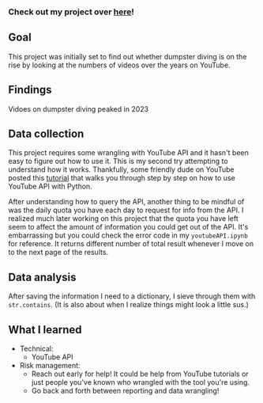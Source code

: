 ### Check out my project over [here](https://sabinahung.github.io/dumpster-dive/)!

## Goal 
This project was initially set to find out whether dumpster diving is on the rise by looking at the numbers of videos over the years on YouTube.
## Findings
Vidoes on dumpster diving peaked in 2023
## Data collection 
This project requires some wrangling with YouTube API and it hasn't been easy to figure out how to use it. This is my second try attempting to understand how it works. Thankfully, some friendly dude on YouTube posted this [tutorial](https://www.youtube.com/watch?v=th5_9woFJmk&t=398s) that walks you through step by step on how to use YouTube API with Python.

After understanding how to query the API, another thing to be mindful of was the daily quota you have each day to request for info from the API. I realized much later working on this project that the quota you have left seem to affect the amount of information you could get out of the API. It's embarrassing but you could check the error code in my `youtubeAPI.ipynb` for reference. It returns different number of total result whenever I move on to the next page of the results.
## Data analysis 
After saving the information I need to a dictionary, I sieve through them with `str.contains`. (It is also about when I realize things might look a little sus.)

## What I learned
- Technical:
  - YouTube API
- Risk management:
  - Reach out early for help! It could be help from YouTube tutorials or just people you've known who wrangled with the tool you're using.
  - Go back and forth between reporting and data wrangling!  

